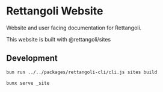 
# Rettangoli Website

Website and user facing documentation for Rettangoli.

This website is built with @rettangoli/sites

## Development

```bash
bun run ../../packages/rettangoli-cli/cli.js sites build

bunx serve _site
```
